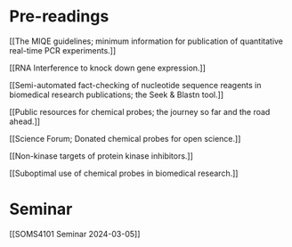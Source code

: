 # Pre-readings

[[The MIQE guidelines; minimum information for publication of quantitative real-time PCR experiments.]]

[[RNA Interference to knock down gene expression.]]

[[Semi-automated fact-checking of nucleotide sequence reagents in biomedical research publications; the Seek & Blastn tool.]]

[[Public resources for chemical probes; the journey so far and the road ahead.]]

[[Science Forum; Donated chemical probes for open science.]]

[[Non-kinase targets of protein kinase inhibitors.]]

[[Suboptimal use of chemical probes in biomedical research.]]


# Seminar

[[SOMS4101 Seminar 2024-03-05]]


